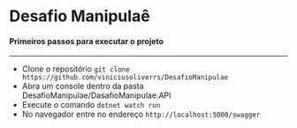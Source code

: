# Desafio Manipulaê
<h4>Primeiros passos para executar o projeto</h4>
<hr/>
<ul>
    <li>
        Clone o repositório <code>git clone https://github.com/viniciusoliverrs/DesafioManipulae</code>
    </li>
    <li>
        Abra um console dentro da pasta DesafioManipulae/DasafioManipulae.API
    </li>
    <li>
        Execute o comando <code>dotnet watch run</code>
    </li>
    <li>
        No navegador entre no endereço <code>http://localhost:5000/swagger</code>
    </li>
</ul>
